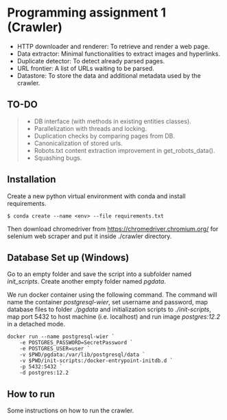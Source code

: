 # Programming assignment 1 (Crawler)
- HTTP downloader and renderer: To retrieve and render a web page.
- Data extractor: Minimal functionalities to extract images and hyperlinks.
- Duplicate detector: To detect already parsed pages.
- URL frontier: A list of URLs waiting to be parsed.
- Datastore: To store the data and additional metadata used by the crawler.

## TO-DO

> * DB interface (with methods in existing entities classes).
> * Parallelization with threads and locking.
> * Duplication checks by comparing pages from DB.
> * Canonicalization of stored urls.
> * Robots.txt content extraction improvement in get_robots_data().
> * Squashing bugs.

## Installation

Create a new python virtual environment with conda and install requirements.
```
$ conda create --name <env> --file requirements.txt
```
Then download chromedriver from https://chromedriver.chromium.org/ for selenium web scraper and put it inside ./crawler directory.

## Database Set up (Windows)

Go to an empty folder and save the script into a subfolder named *init_scripts*. Create another empty folder named *pgdata*.

We run docker container using the following command. The command will name the container *postgresql-wier*, set username and password, map database files to folder *./pgdata* and initialization scripts to *./init-scripts*, map port 5432 to host machine (i.e. localhost) and run image *postgres:12.2* in a detached mode.

```
docker run --name postgresql-wier `
    -e POSTGRES_PASSWORD=SecretPassword `
    -e POSTGRES_USER=user `
    -v $PWD/pgdata:/var/lib/postgresql/data `
    -v $PWD/init-scripts:/docker-entrypoint-initdb.d `
    -p 5432:5432 `
    -d postgres:12.2
```

## How to run

Some instructions on how to run the crawler.
